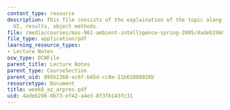 ```yaml
---
content_type: resource
description: This file consists of the explaination of the topic along with paper
  UI, results, object methods.
file: /media/courses/mas-961-ambient-intelligence-spring-2005/4adeb2960b73ef42a4e38f3fb143fc31_week8_az_arpres.pdf
file_type: application/pdf
learning_resource_types:
- Lecture Notes
ocw_type: OCWFile
parent_title: Lecture Notes
parent_type: CourseSection
parent_uid: 895b2368-ac6f-b45d-cc8e-11b61088020b
resourcetype: Document
title: week8_az_arpres.pdf
uid: 4adeb296-0b73-ef42-a4e3-8f3fb143fc31
---
```

